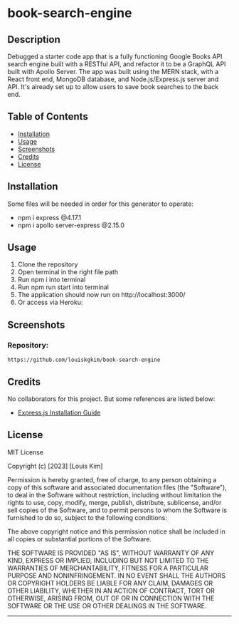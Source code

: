 # book-search-engine

## Description
Debugged a starter code app that is a fully functioning Google Books API search engine built with a RESTful API, and refactor it to be a GraphQL API built with Apollo Server. The app was built using the MERN stack, with a React front end, MongoDB database, and Node.js/Express.js server and API. It's already set up to allow users to save book searches to the back end.

## Table of Contents

- [Installation](#installation)
- [Usage](#usage)
- [Screenshots](#screenshots)
- [Credits](#credits)
- [License](#license)

## Installation
Some files will be needed in order for this generator to operate:

- npm i express @4.17.1
- npm i apollo server-express @2.15.0


## Usage
1. Clone the repository
2. Open terminal in the right file path
3. Run npm i into terminal
4. Run npm run start into terminal
5. The application should now run on http://localhost:3000/
6. Or access via Heroku: 


## Screenshots



### Repository:
```
https://github.com/louiskgkim/book-search-engine
```

## Credits

No collaborators for this project. But some references are listed below:

- [Express.js Installation Guide](https://expressjs.com/en/starter/installing.html)



## License

MIT License

Copyright (c) [2023] [Louis Kim]

Permission is hereby granted, free of charge, to any person obtaining a copy
of this software and associated documentation files (the "Software"), to deal
in the Software without restriction, including without limitation the rights
to use, copy, modify, merge, publish, distribute, sublicense, and/or sell
copies of the Software, and to permit persons to whom the Software is
furnished to do so, subject to the following conditions:

The above copyright notice and this permission notice shall be included in all
copies or substantial portions of the Software.

THE SOFTWARE IS PROVIDED "AS IS", WITHOUT WARRANTY OF ANY KIND, EXPRESS OR
IMPLIED, INCLUDING BUT NOT LIMITED TO THE WARRANTIES OF MERCHANTABILITY,
FITNESS FOR A PARTICULAR PURPOSE AND NONINFRINGEMENT. IN NO EVENT SHALL THE
AUTHORS OR COPYRIGHT HOLDERS BE LIABLE FOR ANY CLAIM, DAMAGES OR OTHER
LIABILITY, WHETHER IN AN ACTION OF CONTRACT, TORT OR OTHERWISE, ARISING FROM,
OUT OF OR IN CONNECTION WITH THE SOFTWARE OR THE USE OR OTHER DEALINGS IN THE
SOFTWARE.

---
